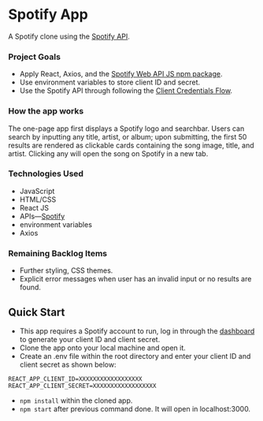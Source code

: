 # Spotify App

A Spotify clone using the [Spotify API](https://developer.spotify.com/documentation/web-api/).

### Project Goals

* Apply React, Axios, and the [Spotify Web API JS npm package](https://github.com/jmperez/spotify-web-api-js).
* Use environment variables to store client ID and secret.
* Use the Spotify API through following the [Client Credentials Flow](https://developer.spotify.com/documentation/general/guides/authorization/client-credentials/).

### How the app works

The one-page app first displays a Spotify logo and searchbar. Users can search by inputting any title, artist, or album; upon submitting, the first 50 results are rendered as clickable cards containing the song image, title, and artist. Clicking any will open the song on Spotify in a new tab.

### Technologies Used

* JavaScript
* HTML/CSS
* React JS
* APIs&mdash;[Spotify](https://developer.spotify.com/documentation/web-api/)
* environment variables
* Axios

### Remaining Backlog Items

* Further styling, CSS themes.
* Explicit error messages when user has an invalid input or no results are found.

## Quick Start

* This app requires a Spotify account to run, log in through the [dashboard](https://developer.spotify.com/dashboard/login) to generate your client ID and client secret.
* Clone the app onto your local machine and open it.
* Create an .env file within the root directory and enter your client ID and client secret as shown below:

````
REACT_APP_CLIENT_ID=XXXXXXXXXXXXXXXXXX
REACT_APP_CLIENT_SECRET=XXXXXXXXXXXXXXXXXX
````

* ````npm install```` within the cloned app.
* ````npm start```` after previous command done. It will open in localhost:3000.
